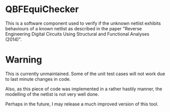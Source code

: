# QBFEquiChecker

This is a software component used to verify if the unknown netlist exhibits 
behaviours of a known netlist as described in the paper "Reverse Engineering 
Digital Circuits Using Structural and Functional Analyses (2014)".


# Warning

This is currently unmaintained. Some of the unit test cases will not work due 
to last minute changes in code.

Also, as this piece of code was implemented in a rather hastily manner, the
modelling of the netlist is not very well done.

Perhaps in the future, I may release a much improved version of this tool.

